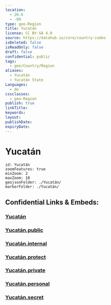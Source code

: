 ```yaml
---
location:
  - 20.6
  - -89
type: geo-Region
title: Yucatán
license: CC BY-SA 4.0
source: https://datahub.io/core/country-codes
isDeleted: false
isReadOnly: false
draft: false
confidential: public
tags:
  - geo/Country/Region
aliases:
  - Yucatán
  - Yucatán State
Languages:
  - de
cssclasses:
  - geo-Region
publish: true
linkTitle: 
keywords: 
layout: 
publishDate: 
expiryDate:
---
```


# Yucatán

```leaflet
id: Yucatán
zoomFeatures: true 
minZoom: 2 
maxZoom: 18
geojsonFolder: ./Yucatán/
markerFolder: ./Yucatán/
```


## Confidential Links & Embeds: 

### [Yucatán](/_Standards/Earth/Continent/America~Central/Mexico/States~Mexico/Yucatán.md) 

### [Yucatán.public](/_public/Earth/Continent/America~Central/Mexico/States~Mexico/Yucatán.public.md) 

### [Yucatán.internal](/_internal/Earth/Continent/America~Central/Mexico/States~Mexico/Yucatán.internal.md) 

### [Yucatán.protect](/_protect/Earth/Continent/America~Central/Mexico/States~Mexico/Yucatán.protect.md) 

### [Yucatán.private](/_private/Earth/Continent/America~Central/Mexico/States~Mexico/Yucatán.private.md) 

### [Yucatán.personal](/_personal/Earth/Continent/America~Central/Mexico/States~Mexico/Yucatán.personal.md) 

### [Yucatán.secret](/_secret/Earth/Continent/America~Central/Mexico/States~Mexico/Yucatán.secret.md)

